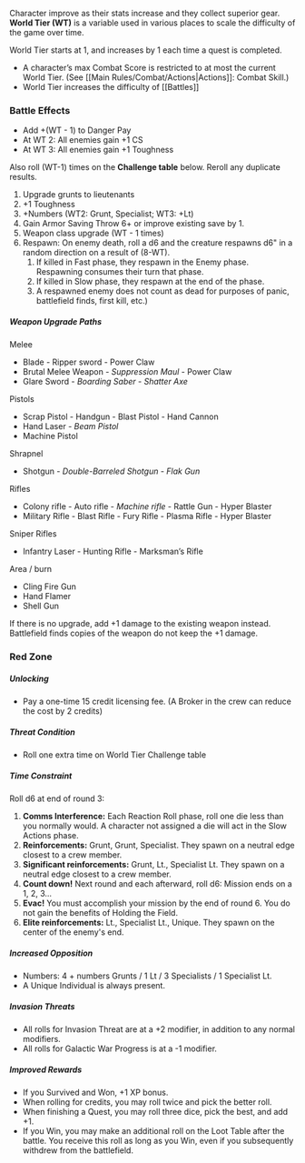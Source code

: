 Character improve as their stats increase and they collect superior gear. **World Tier (WT)** is a variable used in various places to scale the difficulty of the game over time.

World Tier starts at 1, and increases by 1 each time a quest is completed.
 
* A character’s max Combat Score is restricted to at most the current World Tier. (See [[Main Rules/Combat/Actions|Actions]]: Combat Skill.)
* World Tier increases the difficulty of [[Battles]]

### Battle Effects

- Add +(WT - 1) to Danger Pay
- At WT 2: All enemies gain +1 CS    
- At WT 3: All enemies gain +1 Toughness

Also roll (WT-1) times on the **Challenge table** below. Reroll any duplicate results.

1. Upgrade grunts to lieutenants
2. +1 Toughness
3. +Numbers (WT2: Grunt, Specialist; WT3: +Lt)
4. Gain Armor Saving Throw 6+ or improve existing save by 1.
5. Weapon class upgrade (WT - 1 times)
6. Respawn: On enemy death, roll a d6 and the creature respawns d6" in a random direction on a result of (8-WT). 
	1. If killed in Fast phase, they respawn in the Enemy phase. Respawning consumes their turn that phase. 
	2. If killed in Slow phase, they respawn at the end of the phase.
	3. A respawned enemy does not count as dead for purposes of panic, battlefield finds, first kill, etc.)

##### Weapon Upgrade Paths

Melee
+ Blade - Ripper sword - Power Claw
+ Brutal Melee Weapon - *Suppression Maul* - Power Claw
+ Glare Sword - *Boarding Saber* - *Shatter Axe*

Pistols
+ Scrap Pistol - Handgun - Blast Pistol - Hand Cannon
+ Hand Laser - *Beam Pistol*
+ Machine Pistol

Shrapnel
+ Shotgun - *Double-Barreled Shotgun* - *Flak Gun*

Rifles
+ Colony rifle - Auto rifle - *Machine rifle* - Rattle Gun - Hyper Blaster
+ Military Rifle - Blast Rifle - Fury Rifle - Plasma Rifle - Hyper Blaster

Sniper Rifles
+ Infantry Laser - Hunting Rifle - Marksman’s Rifle

Area / burn
+ Cling Fire Gun
+ Hand Flamer
+ Shell Gun

If there is no upgrade, add +1 damage to the existing weapon instead. Battlefield finds copies of the weapon do not keep the +1 damage.

### Red Zone

##### Unlocking

* Pay a one-time 15 credit licensing fee. (A Broker in the crew can reduce the cost by 2 credits)
 
##### Threat Condition

* Roll one extra time on World Tier Challenge table

##### Time Constraint

Roll d6 at end of round 3: 

1. **Comms Interference:** Each Reaction Roll phase, roll one die less than you normally would. A character not assigned a die will act in the Slow Actions phase.
2. **Reinforcements:** Grunt, Grunt, Specialist. They spawn on a neutral edge closest to a crew member.
3. **Significant reinforcements:** Grunt, Lt., Specialist Lt. They spawn on a neutral edge closest to a crew member.
4. **Count down!** Next round and each afterward, roll d6: Mission ends on a 1, 2, 3...
5. **Evac!** You must accomplish your mission by the end of round 6. You do not gain the benefits of Holding the Field.
6. **Elite reinforcements:** Lt., Specialist Lt., Unique. They spawn on the center of the enemy's end.

##### Increased Opposition

* Numbers: 4 + numbers Grunts / 1 Lt / 3 Specialists / 1 Specialist Lt.
* A Unique Individual is always present. 

##### Invasion Threats

* All rolls for Invasion Threat are at a +2 modifier, in addition to any normal modifiers.
* All rolls for Galactic War Progress is at a -1 modifier.

##### Improved Rewards

* If you Survived and Won, +1 XP bonus.
* When rolling for credits, you may roll twice and pick the better roll.
* When finishing a Quest, you may roll three dice, pick the best, and add +1.
* If you Win, you may make an additional roll on the Loot Table after the battle. You receive this roll as long as you Win, even if you subsequently withdrew from the battlefield.
